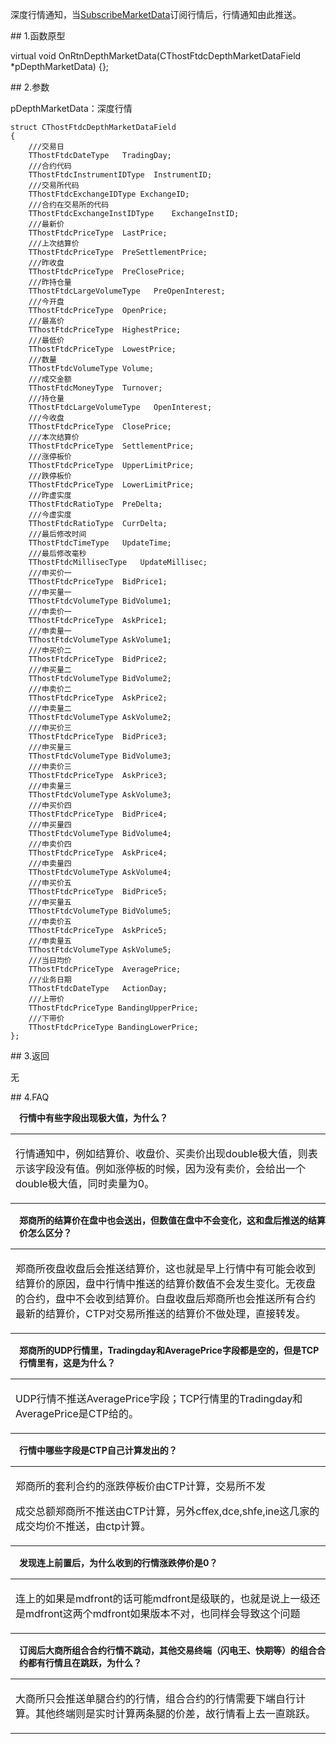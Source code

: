 <p>深度行情通知，当<a href="../../CTHOSTFTDCMDAPI/SUBSCRIBEMARKETDATA/">SubscribeMarketData</a>订阅行情后，行情通知由此推送。</p>
<span class="anchor" id="9caca95e-900c-4504-b03b-de3d6c22ab42"></span>
## 1.函数原型
<p>virtual void OnRtnDepthMarketData(CThostFtdcDepthMarketDataField *pDepthMarketData) {};</p>
<span class="anchor" id="91b06184-0d73-444e-9528-11bfdf6d4c11"></span>
## 2.参数
<p>pDepthMarketData：深度行情</p>
<pre><code>struct CThostFtdcDepthMarketDataField
{
    ///交易日
    TThostFtdcDateType   TradingDay;
    ///合约代码
    TThostFtdcInstrumentIDType  InstrumentID;
    ///交易所代码
    TThostFtdcExchangeIDType ExchangeID;
    ///合约在交易所的代码
    TThostFtdcExchangeInstIDType    ExchangeInstID;
    ///最新价
    TThostFtdcPriceType  LastPrice;
    ///上次结算价
    TThostFtdcPriceType  PreSettlementPrice;
    ///昨收盘
    TThostFtdcPriceType  PreClosePrice;
    ///昨持仓量
    TThostFtdcLargeVolumeType   PreOpenInterest;
    ///今开盘
    TThostFtdcPriceType  OpenPrice;
    ///最高价
    TThostFtdcPriceType  HighestPrice;
    ///最低价
    TThostFtdcPriceType  LowestPrice;
    ///数量
    TThostFtdcVolumeType Volume;
    ///成交金额
    TThostFtdcMoneyType  Turnover;
    ///持仓量
    TThostFtdcLargeVolumeType   OpenInterest;
    ///今收盘
    TThostFtdcPriceType  ClosePrice;
    ///本次结算价
    TThostFtdcPriceType  SettlementPrice;
    ///涨停板价
    TThostFtdcPriceType  UpperLimitPrice;
    ///跌停板价
    TThostFtdcPriceType  LowerLimitPrice;
    ///昨虚实度
    TThostFtdcRatioType  PreDelta;
    ///今虚实度
    TThostFtdcRatioType  CurrDelta;
    ///最后修改时间
    TThostFtdcTimeType   UpdateTime;
    ///最后修改毫秒
    TThostFtdcMillisecType   UpdateMillisec;
    ///申买价一
    TThostFtdcPriceType  BidPrice1;
    ///申买量一
    TThostFtdcVolumeType BidVolume1;
    ///申卖价一
    TThostFtdcPriceType  AskPrice1;
    ///申卖量一
    TThostFtdcVolumeType AskVolume1;
    ///申买价二
    TThostFtdcPriceType  BidPrice2;
    ///申买量二
    TThostFtdcVolumeType BidVolume2;
    ///申卖价二
    TThostFtdcPriceType  AskPrice2;
    ///申卖量二
    TThostFtdcVolumeType AskVolume2;
    ///申买价三
    TThostFtdcPriceType  BidPrice3;
    ///申买量三
    TThostFtdcVolumeType BidVolume3;
    ///申卖价三
    TThostFtdcPriceType  AskPrice3;
    ///申卖量三
    TThostFtdcVolumeType AskVolume3;
    ///申买价四
    TThostFtdcPriceType  BidPrice4;
    ///申买量四
    TThostFtdcVolumeType BidVolume4;
    ///申卖价四
    TThostFtdcPriceType  AskPrice4;
    ///申卖量四
    TThostFtdcVolumeType AskVolume4;
    ///申买价五
    TThostFtdcPriceType  BidPrice5;
    ///申买量五
    TThostFtdcVolumeType BidVolume5;
    ///申卖价五
    TThostFtdcPriceType  AskPrice5;
    ///申卖量五
    TThostFtdcVolumeType AskVolume5;
    ///当日均价
    TThostFtdcPriceType  AveragePrice;
    ///业务日期
    TThostFtdcDateType   ActionDay;
    ///上带价
    TThostFtdcPriceType BandingUpperPrice;
    ///下带价
    TThostFtdcPriceType BandingLowerPrice;
};
</code></pre>
<span class="anchor" id="888da843-4cc8-4709-924b-153bdd8e9e17"></span>
## 3.返回
<p>无</p>
<span class="anchor" id="aa7ae60c-7374-48d3-ae73-0177f24f4109"></span>
## 4.FAQ
<p><div class="region_i"><p class="region_header" id="region_header_1" style="padding-left: 1em;font-weight : bold;text-indent: 0px;text-align: left;">行情中有些字段出现极大值，为什么？</p><div class="region_panel" id="region_panel_1" style="display:block;"><table><tr><td>
<p>行情通知中，例如结算价、收盘价、买卖价出现double极大值，则表示该字段没有值。例如涨停板的时候，因为没有卖价，会给出一个double极大值，同时卖量为0。</p>
</td></tr></table>
</div><p class="region_tail" id="region_tail_1" style="border-top-color:transparent;border-bottom-width:0;"></p></div></p>
<p><div class="region_i"><p class="region_header" id="region_header_2" style="padding-left: 1em;font-weight : bold;text-indent: 0px;text-align: left;">郑商所的结算价在盘中也会送出，但数值在盘中不会变化，这和盘后推送的结算价怎么区分？</p><div class="region_panel" id="region_panel_2" style="display:block;"><table><tr><td>
<p>郑商所夜盘收盘后会推送结算价，这也就是早上行情中有可能会收到结算价的原因，盘中行情中推送的结算价数值不会发生变化。无夜盘的合约，盘中不会收到结算价。白盘收盘后郑商所也会推送所有合约最新的结算价，CTP对交易所推送的结算价不做处理，直接转发。</p>
</td></tr></table>
</div><p class="region_tail" id="region_tail_2" style="border-top-color:transparent;border-bottom-width:0;"></p></div></p>
<p><div class="region_i"><p class="region_header" id="region_header_3" style="padding-left: 1em;font-weight : bold;text-indent: 0px;text-align: left;">郑商所的UDP行情里，Tradingday和AveragePrice字段都是空的，但是TCP行情里有，这是为什么？</p><div class="region_panel" id="region_panel_3" style="display:block;"><table><tr><td>
<p>UDP行情不推送AveragePrice字段；TCP行情里的Tradingday和AveragePrice是CTP给的。</p>
</td></tr></table>
</div><p class="region_tail" id="region_tail_3" style="border-top-color:transparent;border-bottom-width:0;"></p></div></p>
<p><div class="region_i"><p class="region_header" id="region_header_4" style="padding-left: 1em;font-weight : bold;text-indent: 0px;text-align: left;">行情中哪些字段是CTP自己计算发出的？</p><div class="region_panel" id="region_panel_4" style="display:block;"><table><tr><td>
<p>郑商所的套利合约的涨跌停板价由CTP计算，交易所不发</p>
<p>成交总额郑商所不推送由CTP计算，另外cffex,dce,shfe,ine这几家的成交均价不推送，由ctp计算。</p>
</td></tr></table>
</div><p class="region_tail" id="region_tail_4" style="border-top-color:transparent;border-bottom-width:0;"></p></div></p>
<p><div class="region_i"><p class="region_header" id="region_header_5" style="padding-left: 1em;font-weight : bold;text-indent: 0px;text-align: left;">发现连上前置后，为什么收到的行情涨跌停价是0？</p><div class="region_panel" id="region_panel_5" style="display:block;"><table><tr><td>
<p>连上的如果是mdfront的话可能mdfront是级联的，也就是说上一级还是mdfront这两个mdfront如果版本不对，也同样会导致这个问题</p>
</td></tr></table>
</div><p class="region_tail" id="region_tail_5" style="border-top-color:transparent;border-bottom-width:0;"></p></div></p>
<p><div class="region_i"><p class="region_header" id="region_header_6" style="padding-left: 1em;font-weight : bold;text-indent: 0px;text-align: left;">订阅后大商所组合合约行情不跳动，其他交易终端（闪电王、快期等）的组合合约都有行情且在跳跃，为什么？</p><div class="region_panel" id="region_panel_6" style="display:block;"><table><tr><td>
<p>大商所只会推送单腿合约的行情，组合合约的行情需要下端自行计算。其他终端则是实时计算两条腿的价差，故行情看上去一直跳跃。</p>
</td></tr></table>
</div><p class="region_tail" id="region_tail_6" style="border-top-color:transparent;border-bottom-width:0;"></p></div></p>
